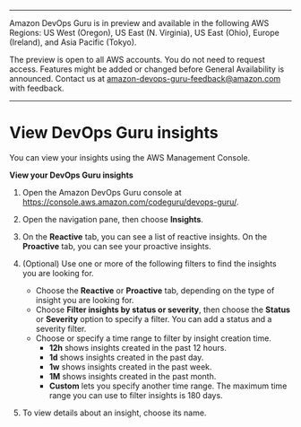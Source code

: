--------

Amazon DevOps Guru is in preview and available in the following AWS Regions: US West \(Oregon\), US East \(N\. Virginia\), US East \(Ohio\), Europe \(Ireland\), and Asia Pacific \(Tokyo\)\.

The preview is open to all AWS accounts\. You do not need to request access\. Features might be added or changed before General Availability is announced\. Contact us at [amazon\-devops\-guru\-feedback@amazon\.com](mailto:amazon-devops-guru-feedback@amazon.com) with feedback\.

--------

# View DevOps Guru insights<a name="view-insights"></a>

 You can view your insights using the AWS Management Console\. 

**View your DevOps Guru insights**

1. Open the Amazon DevOps Guru console at [https://console\.aws\.amazon\.com/codeguru/devops\-guru/](https://console.aws.amazon.com/codeguru/devops-guru/)\. 

1. Open the navigation pane, then choose **Insights**\. 

1. On the **Reactive** tab, you can see a list of reactive insights\. On the **Proactive** tab, you can see your proactive insights\. 

1. \(Optional\) Use one or more of the following filters to find the insights you are looking for\. 
   + Choose the **Reactive** or **Proactive** tab, depending on the type of insight you are looking for\. 
   + Choose **Filter insights by status or severity**, then choose the **Status** or **Severity** option to specify a filter\. You can add a status and a severity filter\.
   + Choose or specify a time range to filter by insight creation time\.
     +  **12h** shows insights created in the past 12 hours\.
     +  **1d** shows insights created in the past day\.
     +  **1w** shows insights created in the past week\.
     +  **1M** shows insights created in the past month\.
     +  **Custom** lets you specify another time range\. The maximum time range you can use to filter insights is 180 days\. 

1. To view details about an insight, choose its name\. 